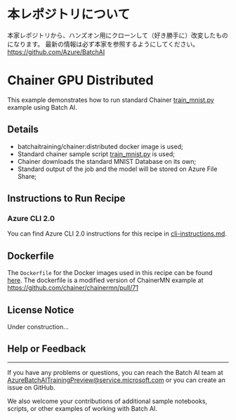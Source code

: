 # 本レポジトリについて

本家レポジトリから、ハンズオン用にクローンして（好き勝手に）改変したものになります。
最新の情報は必ず本家を参照するようにしてください。
https://github.com/Azure/BatchAI

# Chainer GPU Distributed

This example demonstrates how to run standard Chainer [train_mnist.py](https://github.com/chainer/chainer/blob/master/examples/mnist/train_mnist.py) example using Batch AI.

## Details

- batchaitraining/chainer:distributed docker image is used;
- Standard chainer sample script [train_mnist.py](https://github.com/chainer/chainer/blob/master/examples/mnist/train_mnist.py) is used;
- Chainer downloads the standard MNIST Database on its own;
- Standard output of the job and the model will be stored on Azure File Share;

## Instructions to Run Recipe

<!-- ### Python Jupyter Notebook

You can find Jupyter Notebook for this recipe in [Chainer-GPU-Distributed.ipynb](./Chainer-GPU-Distributed.ipynb). -->

### Azure CLI 2.0

You can find Azure CLI 2.0 instructions for this recipe in [cli-instructions.md](https://github.com/DLL-BatchAI-Hand-on/Chainer/Chaiener-GPU-Distributed/cli-instructions.md).

## Dockerfile

The `Dockerfile` for the Docker images used in this recipe can be found [here](./docker/dockerfile). The dockerfile is a modified version of ChainerMN example at https://github.com/chainer/chainermn/pull/71

## License Notice

Under construction...

## Help or Feedback
--------------------
If you have any problems or questions, you can reach the Batch AI team at [AzureBatchAITrainingPreview@service.microsoft.com](mailto:AzureBatchAITrainingPreview@service.microsoft.com) or you can create an issue on GitHub.

We also welcome your contributions of additional sample notebooks, scripts, or other examples of working with Batch AI.
